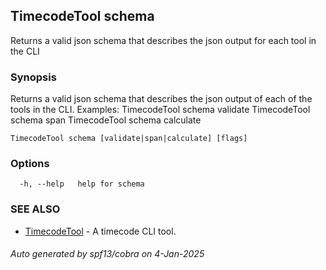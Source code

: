 ## TimecodeTool schema

Returns a valid json schema that describes the json output for each tool in the CLI

### Synopsis

Returns a valid json schema that describes the json output of each of the tools in the CLI. Examples:
  TimecodeTool schema validate
  TimecodeTool schema span
  TimecodeTool schema calculate

```
TimecodeTool schema [validate|span|calculate] [flags]
```

### Options

```
  -h, --help   help for schema
```

### SEE ALSO

* [TimecodeTool](TimecodeTool.md)	 - A timecode CLI tool.

###### Auto generated by spf13/cobra on 4-Jan-2025
